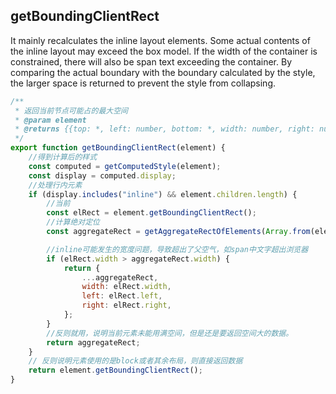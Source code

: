
## getBoundingClientRect

It mainly recalculates the inline layout elements. Some actual contents of the inline layout may exceed the box model. 
If the width of the container is constrained, there will also be span text exceeding the container. 
By comparing the actual boundary with the boundary calculated by the style,
the larger space is returned to prevent the style from collapsing.

```js
/**
 * 返回当前节点可能占的最大空间
 * @param element
 * @returns {{top: *, left: number, bottom: *, width: number, right: number, height: number}|{top: *, left: *, bottom: *, width: number, right: *, height: number}|DOMRect}
 */
export function getBoundingClientRect(element) {
    //得到计算后的样式
    const computed = getComputedStyle(element);
    const display = computed.display;
    //处理行内元素
    if (display.includes("inline") && element.children.length) {
        //当前
        const elRect = element.getBoundingClientRect();
        //计算绝对定位
        const aggregateRect = getAggregateRectOfElements(Array.from(element.children));

        //inline可能发生的宽度问题，导致超出了父空气，如span中文字超出浏览器
        if (elRect.width > aggregateRect.width) {
            return {
                ...aggregateRect,
                width: elRect.width,
                left: elRect.left,
                right: elRect.right,
            };
        }
        //反则就用，说明当前元素未能用满空间，但是还是要返回空间大的数据。
        return aggregateRect;
    }
    // 反则说明元素使用的是block或者其余布局，则直接返回数据
    return element.getBoundingClientRect();
}
```
